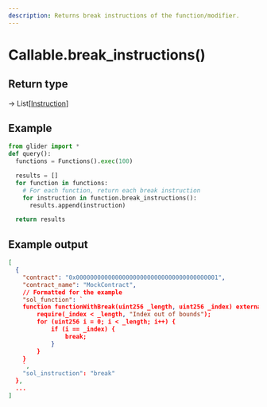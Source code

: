 ```yaml
---
description: Returns break instructions of the function/modifier.
---
```


# Callable.break\_instructions()

## Return type

→ List\[[Instruction](../instruction/)]

## Example

```python
from glider import *
def query():
  functions = Functions().exec(100)

  results = []
  for function in functions:
    # For each function, return each break instruction
    for instruction in function.break_instructions():
      results.append(instruction)

  return results
```

## Example output

```json
[
  {
    "contract": "0x0000000000000000000000000000000000000001",
    "contract_name": "MockContract",
    // Formatted for the example
    "sol_function": `
    function functionWithBreak(uint256 _length, uint256 _index) external {
        require(_index < _length, "Index out of bounds");
        for (uint256 i = 0; i < _length; i++) {
            if (i == _index) {
                break;
            }
        }
    }
    `,
    "sol_instruction": "break"
  },
  ...
]
```
